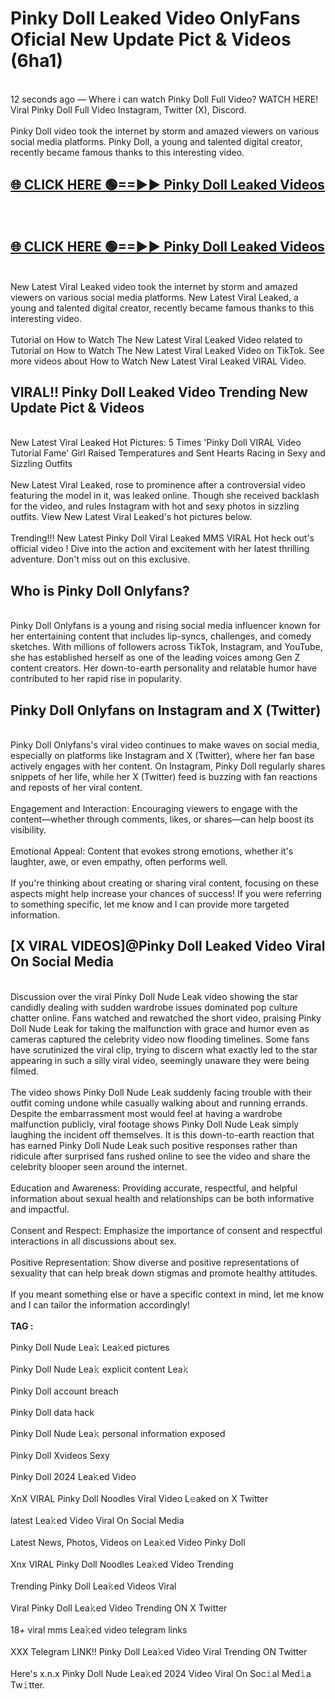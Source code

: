 # Pinky Doll Leaked Video OnlyFans Oficial New Update Pict & Videos (6ha1)
<br>
12 seconds ago — Where i can watch Pinky Doll Full Video? WATCH HERE! Viral Pinky Doll Full Video Instagram, Twitter (X), Discord.
<br><br>
Pinky Doll video took the internet by storm and amazed viewers on various social media platforms. Pinky Doll, a young and talented digital creator, recently became famous thanks to this interesting video.
<br>
<h2><a href="https://play.trustnlinepharmacy.us?title=Pinky_Doll">🌐 CLICK HERE 🟢==►► Pinky Doll Leaked Videos</a></h2>
<br>
<h2><a href="https://play.trustnlinepharmacy.us?title=Pinky_Doll">🌐 CLICK HERE 🟢==►► Pinky Doll Leaked Videos</a></h2>
<br>
New Latest Viral Leaked video took the internet by storm and amazed viewers on various social media platforms. New Latest Viral Leaked, a young and talented digital creator, recently became famous thanks to this interesting video.
<br><br>
Tutorial on How to Watch The New Latest Viral Leaked Video related to Tutorial on How to Watch The New Latest Viral Leaked Video on TikTok. See more videos about How to Watch New Latest Viral Leaked VIRAL Video.
<br>
<h2>VIRAL!! Pinky Doll Leaked Video Trending New Update Pict & Videos</h2>
<br>
New Latest Viral Leaked Hot Pictures: 5 Times 'Pinky Doll VIRAL Video Tutorial Fame' Girl Raised Temperatures and Sent Hearts Racing in Sexy and Sizzling Outfits
<br><br>
New Latest Viral Leaked, rose to prominence after a controversial video featuring the model in it, was leaked online. Though she received backlash for the video, and rules Instagram with hot and sexy photos in sizzling outfits. View New Latest Viral Leaked's hot pictures below.
<br><br>
Trending!!! New Latest Pinky Doll Viral Leaked MMS VIRAL Hot heck out's official video ! Dive into the action and excitement with her latest thrilling adventure. Don't miss out on this exclusive.
<br>
<h2>Who is Pinky Doll Onlyfans?</h2>
<br>
Pinky Doll Onlyfans is a young and rising social media influencer known for her entertaining content that includes lip-syncs, challenges, and comedy sketches. With millions of followers across TikTok, Instagram, and YouTube, she has established herself as one of the leading voices among Gen Z content creators. Her down-to-earth personality and relatable humor have contributed to her rapid rise in popularity.
<br>
<h2>Pinky Doll Onlyfans on Instagram and X (Twitter)</h2>
<br>
Pinky Doll Onlyfans's viral video continues to make waves on social media, especially on platforms like Instagram and X (Twitter), where her fan base actively engages with her content. On Instagram, Pinky Doll regularly shares snippets of her life, while her X (Twitter) feed is buzzing with fan reactions and reposts of her viral content.
<br><br>
Engagement and Interaction: Encouraging viewers to engage with the content—whether through comments, likes, or shares—can help boost its visibility.
<br><br>
Emotional Appeal: Content that evokes strong emotions, whether it's laughter, awe, or even empathy, often performs well.
<br><br>
If you're thinking about creating or sharing viral content, focusing on these aspects might help increase your chances of success! If you were referring to something specific, let me know and I can provide more targeted information.
<br>
<h2>[X VIRAL VIDEOS]@Pinky Doll Leaked Video Viral On Social Media</h2>
<br>
Discussion over the viral Pinky Doll Nude Leak video showing the star candidly dealing with sudden wardrobe issues dominated pop culture chatter online. Fans watched and rewatched the short video, praising Pinky Doll Nude Leak for taking the malfunction with grace and humor even as cameras captured the celebrity video now flooding timelines. Some fans have scrutinized the viral clip, trying to discern what exactly led to the star appearing in such a silly viral video, seemingly unaware they were being filmed.
<br><br>
The video shows Pinky Doll Nude Leak suddenly facing trouble with their outfit coming undone while casually walking about and running errands. Despite the embarrassment most would feel at having a wardrobe malfunction publicly, viral footage shows Pinky Doll Nude Leak simply laughing the incident off themselves. It is this down-to-earth reaction that has earned Pinky Doll Nude Leak such positive responses rather than ridicule after surprised fans rushed online to see the video and share the celebrity blooper seen around the internet.
<br><br>
Education and Awareness: Providing accurate, respectful, and helpful information about sexual health and relationships can be both informative and impactful.
<br><br>
Consent and Respect: Emphasize the importance of consent and respectful interactions in all discussions about sex.
<br><br>
Positive Representation: Show diverse and positive representations of sexuality that can help break down stigmas and promote healthy attitudes.
<br><br>
If you meant something else or have a specific context in mind, let me know and I can tailor the information accordingly!
<br><br>
<strong>TAG :</strong>
<br><br>
Pinky Doll Nude Lea𝚔 Lea𝚔ed pictures
<br><br>
Pinky Doll Nude Lea𝚔 explicit content Lea𝚔
<br><br>
Pinky Doll account breach
<br><br>
Pinky Doll data hack
<br><br>
Pinky Doll Nude Lea𝚔 personal information exposed
<br><br>
Pinky Doll Xvideos Sexy
<br><br>
Pinky Doll 2024 Lea𝚔ed Video
<br><br>
XnX VIRAL Pinky Doll Noodles Viral Video L𝚎aked on X Twitter
<br><br>
latest Lea𝚔ed Video Viral On Social Media
<br><br>
Latest News, Photos, Videos on Lea𝚔ed Video Pinky Doll
<br><br>
Xnx VIRAL Pinky Doll Noodles Lea𝚔ed Video Trending
<br><br>
Trending Pinky Doll Lea𝚔ed Videos Viral
<br><br>
Viral Pinky Doll Lea𝚔ed Video Trending ON X Twitter
<br><br>
18+ viral mms Lea𝚔ed video telegram links
<br><br>
XXX Telegram LINK!! Pinky Doll Lea𝚔ed Video Viral Trending ON Twitter
<br><br>
Here's x.n.x Pinky Doll Nude Lea𝚔ed 2024 Video Viral On Soc𝚒al Med𝚒a Tw𝚒tter.